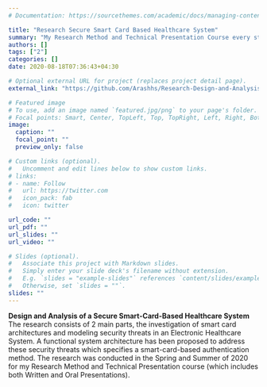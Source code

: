 ```yaml
---
# Documentation: https://sourcethemes.com/academic/docs/managing-content/

title: "Research Secure Smart Card Based Healthcare System"
summary: "My Research Method and Technical Presentation Course every step taken from deciding on a subject to the final writing and presentation"
authors: []
tags: ["2"]
categories: []
date: 2020-08-18T07:36:43+04:30

# Optional external URL for project (replaces project detail page).
external_link: "https://github.com/Arashhs/Research-Design-and-Analysis-of-a-Secure-Smart-Card-Based-Healthcare-System"

# Featured image
# To use, add an image named `featured.jpg/png` to your page's folder.
# Focal points: Smart, Center, TopLeft, Top, TopRight, Left, Right, BottomLeft, Bottom, BottomRight.
image:
  caption: ""
  focal_point: ""
  preview_only: false

# Custom links (optional).
#   Uncomment and edit lines below to show custom links.
# links:
# - name: Follow
#   url: https://twitter.com
#   icon_pack: fab
#   icon: twitter

url_code: ""
url_pdf: ""
url_slides: ""
url_video: ""

# Slides (optional).
#   Associate this project with Markdown slides.
#   Simply enter your slide deck's filename without extension.
#   E.g. `slides = "example-slides"` references `content/slides/example-slides.md`.
#   Otherwise, set `slides = ""`.
slides: ""
---
```

**Design and Analysis of a Secure Smart-Card-Based Healthcare System**
The research consists of 2 main parts, the investigation of smart card architectures and modeling security threats in an Electronic Healthcare System. A functional system architecture has been proposed to address these security threats which specifies a smart-card-based authentication method. The research was conducted in the Spring and Summer of 2020 for my Research Method and Technical Presentation course (which includes both Written and Oral Presentations).